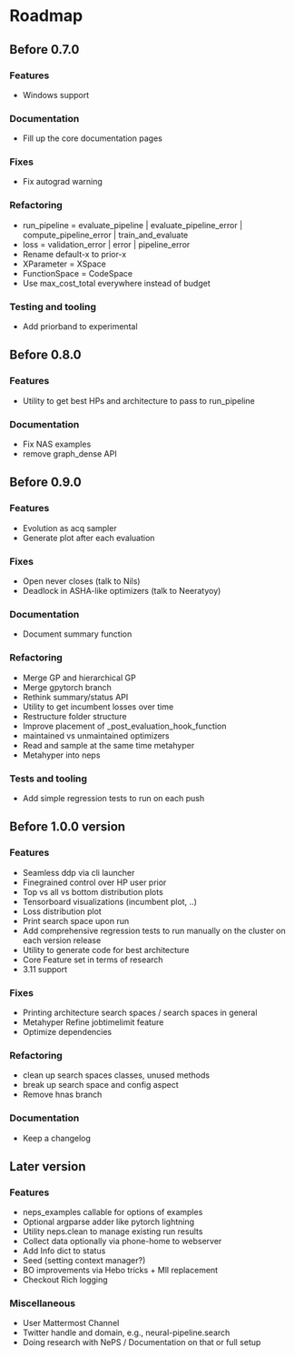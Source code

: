 # Roadmap

## Before 0.7.0

### Features

- Windows support

### Documentation

- Fill up the core documentation pages

### Fixes

- Fix autograd warning

### Refactoring

- run_pipeline = evaluate_pipeline | evaluate_pipeline_error | compute_pipeline_error | train_and_evaluate
- loss = validation_error | error | pipeline_error
- Rename default-x to prior-x
- XParameter = XSpace
- FunctionSpace = CodeSpace
- Use max_cost_total everywhere instead of budget

### Testing and tooling

- Add priorband to experimental

## Before 0.8.0

### Features

- Utility to get best HPs and architecture to pass to run_pipeline

### Documentation

- Fix NAS examples
- remove graph_dense API

## Before 0.9.0

### Features

- Evolution as acq sampler
- Generate plot after each evaluation

### Fixes

- Open never closes (talk to Nils)
- Deadlock in ASHA-like optimizers (talk to Neeratyoy)

### Documentation

- Document summary function

### Refactoring

- Merge GP and hierarchical GP
- Merge gpytorch branch
- Rethink summary/status API
- Utility to get incumbent losses over time
- Restructure folder structure
- Improve placement of \_post_evaluation_hook_function
- maintained vs unmaintained optimizers
- Read and sample at the same time metahyper
- Metahyper into neps

### Tests and tooling

- Add simple regression tests to run on each push

## Before 1.0.0 version

### Features

- Seamless ddp via cli launcher
- Finegrained control over HP user prior
- Top vs all vs bottom distribution plots
- Tensorboard visualizations (incumbent plot, ..)
- Loss distribution plot
- Print search space upon run
- Add comprehensive regression tests to run manually on the cluster on each version release
- Utility to generate code for best architecture
- Core Feature set in terms of research
- 3.11 support

### Fixes

- Printing architecture search spaces / search spaces in general
- Metahyper Refine jobtimelimit feature
- Optimize dependencies

### Refactoring

- clean up search spaces classes, unused methods
- break up search space and config aspect
- Remove hnas branch

### Documentation

- Keep a changelog

## Later version

### Features

- neps_examples callable for options of examples
- Optional argparse adder like pytorch lightning
- Utility neps.clean to manage existing run results
- Collect data optionally via phone-home to webserver
- Add Info dict to status
- Seed (setting context manager?)
- BO improvements via Hebo tricks + Mll replacement
- Checkout Rich logging

### Miscellaneous

- User Mattermost Channel
- Twitter handle and domain, e.g., neural-pipeline.search
- Doing research with NePS / Documentation on that or full setup
